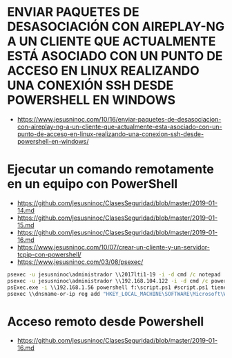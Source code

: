 # ENVIAR PAQUETES DE DESASOCIACIÓN CON AIREPLAY-NG A UN CLIENTE QUE ACTUALMENTE ESTÁ ASOCIADO CON UN PUNTO DE ACCESO EN LINUX REALIZANDO UNA CONEXIÓN SSH DESDE POWERSHELL EN WINDOWS
* https://www.jesusninoc.com/10/16/enviar-paquetes-de-desasociacion-con-aireplay-ng-a-un-cliente-que-actualmente-esta-asociado-con-un-punto-de-acceso-en-linux-realizando-una-conexion-ssh-desde-powershell-en-windows/

# Ejecutar un comando remotamente en un equipo con PowerShell
* https://github.com/jesusninoc/ClasesSeguridad/blob/master/2019-01-14.md
* https://github.com/jesusninoc/ClasesSeguridad/blob/master/2019-01-15.md
* https://github.com/jesusninoc/ClasesSeguridad/blob/master/2019-01-16.md
* https://www.jesusninoc.com/10/07/crear-un-cliente-y-un-servidor-tcpip-con-powershell/
* https://www.jesusninoc.com/03/08/psexec/
```cmd
psexec -u jesusninoc\administrador \\2017lti1-19 -i -d cmd /c notepad
psexec -u jesusninoc\administrador \\192.168.104.122 -i -d cmd /c powershell -encodedcommand RwBlAHQALQBEAGEAdABlAA=="
psExec.exe -i \\192.168.1.56 powershell f:\script.ps1 #script.ps1 tiene que existir en el equipo remoto
psexec \\dnsname-or-ip reg add "HKEY_LOCAL_MACHINE\SOFTWARE\Microsoft\Windows\CurrentVersion\Policies\System" /v EnableLUA /t REG_DWORD /d 0 /f
```

# Acceso remoto desde Powershell
* https://github.com/jesusninoc/ClasesSeguridad/blob/master/2019-01-16.md
